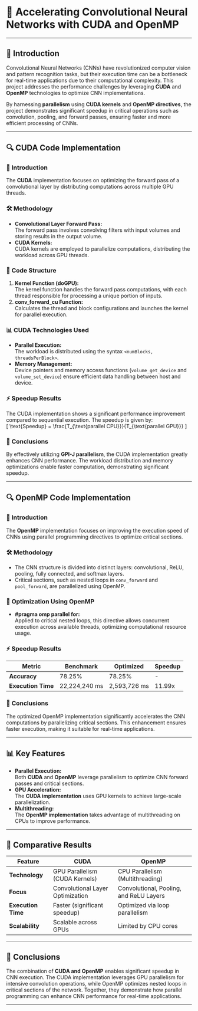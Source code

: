 # 🚀 Accelerating Convolutional Neural Networks with CUDA and OpenMP


---

## 📖 **Introduction**  

Convolutional Neural Networks (CNNs) have revolutionized computer vision and pattern recognition tasks, but their execution time can be a bottleneck for real-time applications due to their computational complexity. This project addresses the performance challenges by leveraging **CUDA** and **OpenMP** technologies to optimize CNN implementations.  

By harnessing **parallelism** using **CUDA kernels** and **OpenMP directives**, the project demonstrates significant speedup in critical operations such as convolution, pooling, and forward passes, ensuring faster and more efficient processing of CNNs.  



---

## 🔍 **CUDA Code Implementation**  

### 🚀 **Introduction**  
The **CUDA** implementation focuses on optimizing the forward pass of a convolutional layer by distributing computations across multiple GPU threads.

### 🛠️ **Methodology**  
- **Convolutional Layer Forward Pass:**  
  The forward pass involves convolving filters with input volumes and storing results in the output volume.  
- **CUDA Kernels:**  
  CUDA kernels are employed to parallelize computations, distributing the workload across GPU threads.

### 🔧 **Code Structure**  
1. **Kernel Function (doGPU):**  
   The kernel function handles the forward pass computations, with each thread responsible for processing a unique portion of inputs.  
2. **conv_forward_cu Function:**  
   Calculates the thread and block configurations and launches the kernel for parallel execution.  

### 📊 **CUDA Technologies Used**  
- **Parallel Execution:**  
  The workload is distributed using the syntax `<numBlocks, threadsPerBlock>`.  
- **Memory Management:**  
  Device pointers and memory access functions (`volume_get_device` and `volume_set_device`) ensure efficient data handling between host and device.  

### ⚡ **Speedup Results**  
The CUDA implementation shows a significant performance improvement compared to sequential execution. The speedup is given by:  
\[
\text{Speedup} = \frac{T_{\text{parallel CPU}}}{T_{\text{parallel GPU}}}
\]

### 📌 **Conclusions**  
By effectively utilizing **GPI-J parallelism**, the CUDA implementation greatly enhances CNN performance. The workload distribution and memory optimizations enable faster computation, demonstrating significant speedup.

---

## 🔍 **OpenMP Code Implementation**  

### 🚀 **Introduction**  
The **OpenMP** implementation focuses on improving the execution speed of CNNs using parallel programming directives to optimize critical sections.

### 🛠️ **Methodology**  
- The CNN structure is divided into distinct layers: convolutional, ReLU, pooling, fully connected, and softmax layers.  
- Critical sections, such as nested loops in `conv_forward` and `pool_forward`, are parallelized using OpenMP.  

### 🔧 **Optimization Using OpenMP**  
- **#pragma omp parallel for:**  
  Applied to critical nested loops, this directive allows concurrent execution across available threads, optimizing computational resource usage.  

### ⚡ **Speedup Results**  
| **Metric**        | **Benchmark** | **Optimized** | **Speedup**   |
|------------------|---------------|---------------|---------------|
| **Accuracy**      | 78.25%        | 78.25%        | -             |
| **Execution Time**| 22,224,240 ms | 2,593,726 ms  | 11.99x        |

### 📌 **Conclusions**  
The optimized OpenMP implementation significantly accelerates the CNN computations by parallelizing critical sections. This enhancement ensures faster execution, making it suitable for real-time applications.

---

## 📊 **Key Features**  
- **Parallel Execution:**  
  Both **CUDA** and **OpenMP** leverage parallelism to optimize CNN forward passes and critical sections.  
- **GPU Acceleration:**  
  The **CUDA implementation** uses GPU kernels to achieve large-scale parallelization.  
- **Multithreading:**  
  The **OpenMP implementation** takes advantage of multithreading on CPUs to improve performance.  

---

## 🔬 **Comparative Results**  

| **Feature**        | **CUDA**                      | **OpenMP**                    |
|-------------------|-------------------------------|-------------------------------|
| **Technology**     | GPU Parallelism (CUDA Kernels)| CPU Parallelism (Multithreading) |
| **Focus**          | Convolutional Layer Optimization | Convolutional, Pooling, and ReLU Layers |
| **Execution Time** | Faster (significant speedup)   | Optimized via loop parallelism |
| **Scalability**    | Scalable across GPUs          | Limited by CPU cores          |

---

## 📜 **Conclusions**  

The combination of **CUDA and OpenMP** enables significant speedup in CNN execution. The CUDA implementation leverages GPU parallelism for intensive convolution operations, while OpenMP optimizes nested loops in critical sections of the network. Together, they demonstrate how parallel programming can enhance CNN performance for real-time applications.

---

